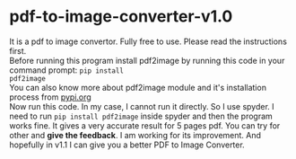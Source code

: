 # pdf-to-image-converter-v1.0
It is a pdf to image convertor. Fully free to use. Please read the instructions first.<br>
Before running this program install pdf2image by running this code in your command prompt:
<code>pip install pdf2image</code><br>
You can also know more about pdf2image module and it's installation process from <a href="https://pypi.org/project/pdf2image/">pypi.org</a><br>
Now run this code. In my case, I cannot run it directly. So I use spyder. I need to run <code>pip install pdf2image</code> inside spyder and then the program works fine.
It gives a very accurate result for 5 pages pdf. You can try for other and <b>give the feedback</b>. I am working for its improvement. And hopefully in v1.1 I can give you a better PDF to Image Converter.
